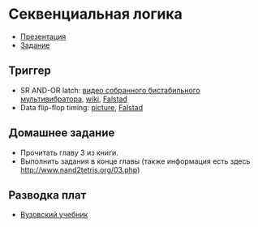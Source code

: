 # Секвенциальная логика

- [Презентация](http://www.nand2tetris.org/lectures/PDF/lecture%2003%20sequential%20logic.pdf)
- [Задание](http://www.nand2tetris.org/03.php)

## Триггер

- SR AND-OR latch: [видео собранного бистабильного мультивибратора](https://youtu.be/0dX36Z9gnLY), [wiki](https://en.wikipedia.org/wiki/Flip-flop_(electronics)#SR_AND-OR_latch), [Falstad](http://tinyurl.com/j9fw4rd)
- Data flip-flop timing: [picture](https://dl.dropboxusercontent.com/u/25207227/D_flipflop_timing.gif), [Falstad](http://www.falstad.com/circuit/e-masterslaveff.html)

## Домашнее задание
- Прочитать главу 3 из книги.
- Выполнить задания в конце главы (также информация есть здесь http://www.nand2tetris.org/03.php)

## Разводка плат
- [Вузовский учебник](https://www.dropbox.com/s/hxohatpwsivabv8/0511859_8A56E_zhan_m_rabai_cifrovye_integralnye_shemy_metodologiya_proekti.djvu?dl=0)
